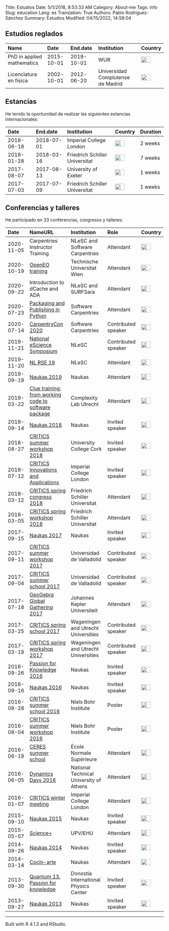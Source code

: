 Title: Estudios
Date: 5/1/2018, 8:53:33 AM
Category: About-me
Tags: info
Slug: education
Lang: es
Translation: True
Authors: Pablo Rodríguez-Sánchez
Summary: Estudios
Modified: 04/15/2022, 14:58:04

## Estudios reglados

<table>
<thead>
<tr class="header">
<th style="text-align: left;">Name</th>
<th style="text-align: left;">Date</th>
<th style="text-align: left;">End.date</th>
<th style="text-align: left;">Institution</th>
<th style="text-align: left;">Country</th>
</tr>
</thead>
<tbody>
<tr class="odd">
<td style="text-align: left;">PhD in applied mathematics</td>
<td style="text-align: left;">2015-10-01</td>
<td style="text-align: left;">2019-10-01</td>
<td style="text-align: left;">WUR</td>
<td
style="text-align: left;"><img src="http://flagpedia.net/data/flags/mini/nl.png" alt="Drawing" title="Netherlands" style="width: 30px; height: 20px"/></td>
</tr>
<tr class="even">
<td style="text-align: left;">Licenciatura en física</td>
<td style="text-align: left;">2002-10-01</td>
<td style="text-align: left;">2012-06-20</td>
<td style="text-align: left;">Universidad Complutense de Madrid</td>
<td
style="text-align: left;"><img src="http://flagpedia.net/data/flags/mini/es.png" alt="Drawing" title="Spain" style="width: 30px; height: 20px"/></td>
</tr>
</tbody>
</table>

## Estancias

He tenido la oportunidad de realizar las siguientes estancias
internacionales:

<table>
<thead>
<tr class="header">
<th style="text-align: left;">Date</th>
<th style="text-align: left;">End.date</th>
<th style="text-align: left;">Institution</th>
<th style="text-align: left;">Country</th>
<th style="text-align: left;">Duration</th>
</tr>
</thead>
<tbody>
<tr class="odd">
<td style="text-align: left;">2018-06-18</td>
<td style="text-align: left;">2018-07-01</td>
<td style="text-align: left;">Imperial College London</td>
<td
style="text-align: left;"><img src="http://flagpedia.net/data/flags/mini/gb.png" alt="Drawing" title="United Kingdom" style="width: 30px; height: 20px"/></td>
<td style="text-align: left;">2 weeks</td>
</tr>
<tr class="even">
<td style="text-align: left;">2018-01-28</td>
<td style="text-align: left;">2018-03-16</td>
<td style="text-align: left;">Friedrich Schiller Universitat</td>
<td
style="text-align: left;"><img src="http://flagpedia.net/data/flags/mini/de.png" alt="Drawing" title="Germany" style="width: 30px; height: 20px"/></td>
<td style="text-align: left;">7 weeks</td>
</tr>
<tr class="odd">
<td style="text-align: left;">2017-08-07</td>
<td style="text-align: left;">2017-08-13</td>
<td style="text-align: left;">University of Exeter</td>
<td
style="text-align: left;"><img src="http://flagpedia.net/data/flags/mini/gb.png" alt="Drawing" title="United Kingdom" style="width: 30px; height: 20px"/></td>
<td style="text-align: left;">1 weeks</td>
</tr>
<tr class="even">
<td style="text-align: left;">2017-07-03</td>
<td style="text-align: left;">2017-07-09</td>
<td style="text-align: left;">Friedrich Schiller Universitat</td>
<td
style="text-align: left;"><img src="http://flagpedia.net/data/flags/mini/de.png" alt="Drawing" title="Germany" style="width: 30px; height: 20px"/></td>
<td style="text-align: left;">1 weeks</td>
</tr>
</tbody>
</table>

## Conferencias y talleres

He participado en 33 conferencias, congresos y talleres:

<table>
<thead>
<tr class="header">
<th style="text-align: left;">Date</th>
<th style="text-align: left;">NameURL</th>
<th style="text-align: left;">Institution</th>
<th style="text-align: left;">Role</th>
<th style="text-align: left;">Country</th>
</tr>
</thead>
<tbody>
<tr class="odd">
<td style="text-align: left;">2020-11-05</td>
<td style="text-align: left;">Carpentries Instructor Training</td>
<td style="text-align: left;">NLeSC and Software Carpentries</td>
<td style="text-align: left;">Attendant</td>
<td
style="text-align: left;"><img src="http://flagpedia.net/data/flags/mini/nl.png" alt="Drawing" title="NEtherlands" style="width: 30px; height: 20px"/></td>
</tr>
<tr class="even">
<td style="text-align: left;">2020-10-19</td>
<td style="text-align: left;"><a
href="https://openeo.org/news/2020-09-02-openeo-user-workshop.html">OpenEO
training</a></td>
<td style="text-align: left;">Technische Universitat Wien</td>
<td style="text-align: left;">Attendant</td>
<td
style="text-align: left;"><img src="http://flagpedia.net/data/flags/mini/at.png" alt="Drawing" title="AUstria" style="width: 30px; height: 20px"/></td>
</tr>
<tr class="odd">
<td style="text-align: left;">2020-09-22</td>
<td style="text-align: left;">Introduction to dCache and ADA</td>
<td style="text-align: left;">NLeSC and SURFSara</td>
<td style="text-align: left;">Attendant</td>
<td
style="text-align: left;"><img src="http://flagpedia.net/data/flags/mini/nl.png" alt="Drawing" title="NEtherlands" style="width: 30px; height: 20px"/></td>
</tr>
<tr class="even">
<td style="text-align: left;">2020-07-23</td>
<td style="text-align: left;"><a
href="https://2020.carpentrycon.org/schedule/#session-20">Packaging and
Publishing in Python</a></td>
<td style="text-align: left;">Software Carpentries</td>
<td style="text-align: left;">Attendant</td>
<td
style="text-align: left;"><img src="http://flagpedia.net/data/flags/mini/nl.png" alt="Drawing" title="NEtherlands" style="width: 30px; height: 20px"/></td>
</tr>
<tr class="odd">
<td style="text-align: left;">2020-07-14</td>
<td style="text-align: left;"><a
href="https://2020.carpentrycon.org/">CarpentryCon 2020</a></td>
<td style="text-align: left;">Software Carpentries</td>
<td style="text-align: left;">Contributed speaker</td>
<td
style="text-align: left;"><img src="http://flagpedia.net/data/flags/mini/nl.png" alt="Drawing" title="NEtherlands" style="width: 30px; height: 20px"/></td>
</tr>
<tr class="even">
<td style="text-align: left;">2019-11-21</td>
<td style="text-align: left;"><a
href="https://www.esciencesymposium2019.nl/">National eScience
Symposium</a></td>
<td style="text-align: left;">NLeSC</td>
<td style="text-align: left;">Contributed speaker</td>
<td
style="text-align: left;"><img src="http://flagpedia.net/data/flags/mini/nl.png" alt="Drawing" title="Netherlands" style="width: 30px; height: 20px"/></td>
</tr>
<tr class="odd">
<td style="text-align: left;">2019-11-20</td>
<td style="text-align: left;"><a
href="https://nl-rse.org/2019/07/09/NL-RSE-2019.html">NL RSE 19</a></td>
<td style="text-align: left;">NLeSC</td>
<td style="text-align: left;">Attendant</td>
<td
style="text-align: left;"><img src="http://flagpedia.net/data/flags/mini/nl.png" alt="Drawing" title="Netherlands" style="width: 30px; height: 20px"/></td>
</tr>
<tr class="even">
<td style="text-align: left;">2019-09-19</td>
<td style="text-align: left;"><a
href="https://naukas.com/2019/09/06/programa-definitivo-de-naukas-bilbao-2019/">Naukas
2019</a></td>
<td style="text-align: left;">Naukas</td>
<td style="text-align: left;">Attendant</td>
<td
style="text-align: left;"><img src="http://flagpedia.net/data/flags/mini/es.png" alt="Drawing" title="Spain" style="width: 30px; height: 20px"/></td>
</tr>
<tr class="odd">
<td style="text-align: left;">2019-03-22</td>
<td style="text-align: left;"><a
href="https://www.uu.nl/en/events/clue-training-22-from-working-code-to-software-package">Clue
training: from working code to software package</a></td>
<td style="text-align: left;">Complexity Lab Utrecht</td>
<td style="text-align: left;">Attendant</td>
<td
style="text-align: left;"><img src="http://flagpedia.net/data/flags/mini/nl.png" alt="Drawing" title="Netherlands" style="width: 30px; height: 20px"/></td>
</tr>
<tr class="even">
<td style="text-align: left;">2018-09-14</td>
<td style="text-align: left;"><a
href="https://naukas.com/2018/09/05/programa-definitivo-de-charlas-para-naukas-bilbao-2018/">Naukas
2018</a></td>
<td style="text-align: left;">Naukas</td>
<td style="text-align: left;">Invited speaker</td>
<td
style="text-align: left;"><img src="http://flagpedia.net/data/flags/mini/es.png" alt="Drawing" title="Spain" style="width: 30px; height: 20px"/></td>
</tr>
<tr class="odd">
<td style="text-align: left;">2018-08-27</td>
<td style="text-align: left;"><a
href="http://www.criticsitn.eu/wp/?page_id=1813">CRITICS summer workshop
2018</a></td>
<td style="text-align: left;">University College Cork</td>
<td style="text-align: left;">Invited speaker</td>
<td
style="text-align: left;"><img src="http://flagpedia.net/data/flags/mini/ie.png" alt="Drawing" title="Ireland" style="width: 30px; height: 20px"/></td>
</tr>
<tr class="even">
<td style="text-align: left;">2018-07-12</td>
<td style="text-align: left;"><a
href="http://www3.imperial.ac.uk/newsandeventspggrp/imperialcollege/naturalsciences/mathematics/eventssummary/event_20-6-2018-15-47-29">CRITICS
Innovations and Applications</a></td>
<td style="text-align: left;">Imperial College London</td>
<td style="text-align: left;">Invited speaker</td>
<td
style="text-align: left;"><img src="http://flagpedia.net/data/flags/mini/gb.png" alt="Drawing" title="United Kingdom" style="width: 30px; height: 20px"/></td>
</tr>
<tr class="odd">
<td style="text-align: left;">2018-03-12</td>
<td style="text-align: left;"><a
href="http://www.criticsitn.eu/wp/?page_id=1222">CRITICS spring congress
2018</a></td>
<td style="text-align: left;">Friedrich Schiller Universitat</td>
<td style="text-align: left;">Attendant</td>
<td
style="text-align: left;"><img src="http://flagpedia.net/data/flags/mini/de.png" alt="Drawing" title="Germany" style="width: 30px; height: 20px"/></td>
</tr>
<tr class="even">
<td style="text-align: left;">2018-03-05</td>
<td style="text-align: left;"><a
href="http://www.criticsitn.eu/wp/?page_id=1222">CRITICS spring workshop
2018</a></td>
<td style="text-align: left;">Friedrich Schiller Universitat</td>
<td style="text-align: left;">Attendant</td>
<td
style="text-align: left;"><img src="http://flagpedia.net/data/flags/mini/de.png" alt="Drawing" title="Germany" style="width: 30px; height: 20px"/></td>
</tr>
<tr class="odd">
<td style="text-align: left;">2017-09-15</td>
<td style="text-align: left;"><a
href="http://naukas.com/2017/06/07/programa-provisional-de-charlas-naukas-bilbao-2017/">Naukas
2017</a></td>
<td style="text-align: left;">Naukas</td>
<td style="text-align: left;">Invited speaker</td>
<td
style="text-align: left;"><img src="http://flagpedia.net/data/flags/mini/es.png" alt="Drawing" title="Spain" style="width: 30px; height: 20px"/></td>
</tr>
<tr class="even">
<td style="text-align: left;">2017-09-11</td>
<td style="text-align: left;"><a
href="http://www.criticsitn.eu/wp/?page_id=691">CRITICS summer workshop
2017</a></td>
<td style="text-align: left;">Universidad de Valladolid</td>
<td style="text-align: left;">Contributed speaker</td>
<td
style="text-align: left;"><img src="http://flagpedia.net/data/flags/mini/es.png" alt="Drawing" title="Spain" style="width: 30px; height: 20px"/></td>
</tr>
<tr class="odd">
<td style="text-align: left;">2017-09-04</td>
<td style="text-align: left;"><a
href="http://www.criticsitn.eu/wp/?page_id=691">CRITICS summer school
2017</a></td>
<td style="text-align: left;">Universidad de Valladolid</td>
<td style="text-align: left;">Contributed speaker</td>
<td
style="text-align: left;"><img src="http://flagpedia.net/data/flags/mini/es.png" alt="Drawing" title="Spain" style="width: 30px; height: 20px"/></td>
</tr>
<tr class="even">
<td style="text-align: left;">2017-07-18</td>
<td style="text-align: left;"><a
href="https://gathering.geogebra.org">GeoGebra Global Gathering
2017</a></td>
<td style="text-align: left;">Johannes Kepler Universiteit</td>
<td style="text-align: left;">Attendant</td>
<td
style="text-align: left;"><img src="http://flagpedia.net/data/flags/mini/at.png" alt="Drawing" title="Austria" style="width: 30px; height: 20px"/></td>
</tr>
<tr class="odd">
<td style="text-align: left;">2017-03-25</td>
<td style="text-align: left;"><a
href="http://www.criticsitn.eu/wp/?page_id=281">CRITICS spring school
2017</a></td>
<td style="text-align: left;">Wageningen and Utrecht Universities</td>
<td style="text-align: left;">Contributed speaker</td>
<td
style="text-align: left;"><img src="http://flagpedia.net/data/flags/mini/nl.png" alt="Drawing" title="Netherlands" style="width: 30px; height: 20px"/></td>
</tr>
<tr class="even">
<td style="text-align: left;">2017-03-19</td>
<td style="text-align: left;"><a
href="http://www.criticsitn.eu/wp/?page_id=281">CRITICS spring workshop
2017</a></td>
<td style="text-align: left;">Wageningen and Utrecht Universities</td>
<td style="text-align: left;">Contributed speaker</td>
<td
style="text-align: left;"><img src="http://flagpedia.net/data/flags/mini/nl.png" alt="Drawing" title="Netherlands" style="width: 30px; height: 20px"/></td>
</tr>
<tr class="odd">
<td style="text-align: left;">2016-09-26</td>
<td style="text-align: left;"><a
href="http://p4k.dipc.org/es/inicio">Passion for Knowledge 2016</a></td>
<td style="text-align: left;">Naukas</td>
<td style="text-align: left;">Invited speaker</td>
<td
style="text-align: left;"><img src="http://flagpedia.net/data/flags/mini/es.png" alt="Drawing" title="Spain" style="width: 30px; height: 20px"/></td>
</tr>
<tr class="even">
<td style="text-align: left;">2016-09-16</td>
<td style="text-align: left;"><a
href="http://naukas.com/2016/09/06/programa-definitivo-de-charlas-naukas-bilbao-2016/">Naukas
2016</a></td>
<td style="text-align: left;">Naukas</td>
<td style="text-align: left;">Invited speaker</td>
<td
style="text-align: left;"><img src="http://flagpedia.net/data/flags/mini/es.png" alt="Drawing" title="Spain" style="width: 30px; height: 20px"/></td>
</tr>
<tr class="odd">
<td style="text-align: left;">2016-08-28</td>
<td style="text-align: left;"><a
href="http://www.criticsitn.eu/wp/?page_id=210">CRITICS summer school
2016</a></td>
<td style="text-align: left;">Niels Bohr Institute</td>
<td style="text-align: left;">Poster</td>
<td
style="text-align: left;"><img src="http://flagpedia.net/data/flags/mini/dk.png" alt="Drawing" title="Denmark" style="width: 30px; height: 20px"/></td>
</tr>
<tr class="even">
<td style="text-align: left;">2016-08-04</td>
<td style="text-align: left;"><a
href="http://www.criticsitn.eu/wp/?page_id=210">CRITICS summer workshop
2016</a></td>
<td style="text-align: left;">Niels Bohr Institute</td>
<td style="text-align: left;">Poster</td>
<td
style="text-align: left;"><img src="http://flagpedia.net/data/flags/mini/dk.png" alt="Drawing" title="Denmark" style="width: 30px; height: 20px"/></td>
</tr>
<tr class="odd">
<td style="text-align: left;">2016-06-19</td>
<td style="text-align: left;"><a
href="http://environnement.ens.fr/evenements-scientifiques/ecoles-d-ete/summer-school-resilience-2016/?lang=fr">CERES
summer school</a></td>
<td style="text-align: left;">École Normale Supérieure</td>
<td style="text-align: left;">Attendant</td>
<td
style="text-align: left;"><img src="http://flagpedia.net/data/flags/mini/fr.png" alt="Drawing" title="France" style="width: 30px; height: 20px"/></td>
</tr>
<tr class="even">
<td style="text-align: left;">2016-06-05</td>
<td style="text-align: left;"><a
href="http://dynamicsdays2016.ntua.gr">Dynamics Days 2016</a></td>
<td style="text-align: left;">National Technical University of
Athens</td>
<td style="text-align: left;">Attendant</td>
<td
style="text-align: left;"><img src="http://flagpedia.net/data/flags/mini/gr.png" alt="Drawing" title="Greece" style="width: 30px; height: 20px"/></td>
</tr>
<tr class="odd">
<td style="text-align: left;">2016-01-07</td>
<td style="text-align: left;"><a
href="http://www.criticsitn.eu/wp/?page_id=220">CRITICS winter
meeting</a></td>
<td style="text-align: left;">Imperial College London</td>
<td style="text-align: left;">Attendant</td>
<td
style="text-align: left;"><img src="http://flagpedia.net/data/flags/mini/gb.png" alt="Drawing" title="United Kingdom" style="width: 30px; height: 20px"/></td>
</tr>
<tr class="even">
<td style="text-align: left;">2015-09-10</td>
<td style="text-align: left;"><a
href="http://naukas.com/2015/08/29/programa-definitivo-de-charlas-naukas-bilbao-2015/">Naukas
2015</a></td>
<td style="text-align: left;">Naukas</td>
<td style="text-align: left;">Invited speaker</td>
<td
style="text-align: left;"><img src="http://flagpedia.net/data/flags/mini/es.png" alt="Drawing" title="Spain" style="width: 30px; height: 20px"/></td>
</tr>
<tr class="odd">
<td style="text-align: left;">2015-05-07</td>
<td style="text-align: left;"><a
href="https://scienceplus.es/science-2015/">Science+</a></td>
<td style="text-align: left;">UPV/EHU</td>
<td style="text-align: left;">Attendant</td>
<td
style="text-align: left;"><img src="http://flagpedia.net/data/flags/mini/es.png" alt="Drawing" title="Spain" style="width: 30px; height: 20px"/></td>
</tr>
<tr class="even">
<td style="text-align: left;">2014-09-26</td>
<td style="text-align: left;"><a
href="http://naukas.com/2014/09/12/programa-definitivo-naukas-bilbao-2014/">Naukas
2014</a></td>
<td style="text-align: left;">Naukas</td>
<td style="text-align: left;">Invited speaker</td>
<td
style="text-align: left;"><img src="http://flagpedia.net/data/flags/mini/es.png" alt="Drawing" title="Spain" style="width: 30px; height: 20px"/></td>
</tr>
<tr class="odd">
<td style="text-align: left;">2014-03-14</td>
<td style="text-align: left;"><a
href="http://www.cocin-arte.es">Cocin-arte</a></td>
<td style="text-align: left;">Naukas</td>
<td style="text-align: left;">Attendant</td>
<td
style="text-align: left;"><img src="http://flagpedia.net/data/flags/mini/es.png" alt="Drawing" title="Spain" style="width: 30px; height: 20px"/></td>
</tr>
<tr class="even">
<td style="text-align: left;">2013-09-30</td>
<td style="text-align: left;"><a
href="http://www.quantum13.eu/es/home.html">Quantum 13. Passion for
knowledge</a></td>
<td style="text-align: left;">Donostia International Physics Center</td>
<td style="text-align: left;">Invited speaker</td>
<td
style="text-align: left;"><img src="http://flagpedia.net/data/flags/mini/es.png" alt="Drawing" title="Spain" style="width: 30px; height: 20px"/></td>
</tr>
<tr class="odd">
<td style="text-align: left;">2013-09-27</td>
<td style="text-align: left;"><a
href="http://naukas.com/2013/09/25/programa-definitivo-y-consejos-para-naukas13/">Naukas
2013</a></td>
<td style="text-align: left;">Naukas</td>
<td style="text-align: left;">Invited speaker</td>
<td
style="text-align: left;"><img src="http://flagpedia.net/data/flags/mini/es.png" alt="Drawing" title="Spain" style="width: 30px; height: 20px"/></td>
</tr>
</tbody>
</table>

------------------------------------------------------------------------

Built with R 4.1.3 and RStudio.
